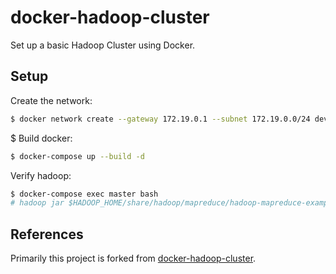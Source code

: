 # docker-hadoop-cluster

Set up a basic Hadoop Cluster using Docker.

## Setup

Create the network:

```bash
$ docker network create --gateway 172.19.0.1 --subnet 172.19.0.0/24 dev-net
```
$ Build docker:
```bash
$ docker-compose up --build -d
```
Verify hadoop:
```bash
$ docker-compose exec master bash
# hadoop jar $HADOOP_HOME/share/hadoop/mapreduce/hadoop-mapreduce-examples-2.7.3.jar pi 2 10
```

## References

Primarily this project is forked from [docker-hadoop-cluster](https://github.com/mario2904/docker-hadoop-cluster).
